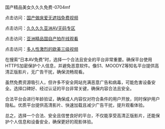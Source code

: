 
国产精品美女久久久免费-0704mf

点击访问：<a href="https://gsd-agv.pages.dev/">国产做床爱无遮挡免费视频</a>

点击访问：<a href="https://gda-c7m.pages.dev/">久久久久亚洲AV无码专区</a>

点击访问：<a href="https://tfda.pages.dev/">亚洲精品国自产拍在线观看</a>

点击访问：<a href="https://bsdf-5f5.pages.dev/">多人性激烈的欧美三级视频</a>


在搜索“日本AV免费”时，选择一个合法且安全的平台非常重要。确保平台使用HTTPS加密保护个人信息，并避免恶意软件。像S1、MOODYZ等知名平台提供高清正版影片，无广告干扰，确保流畅观看。

虽然免费资源吸引人，但许多不安全网站充满恶意广告和病毒，可能危害设备安全。选择口碑好、经过认证的平台非常关键，确保内容合法且安全。

合法平台会进行年龄验证，确保成人内容仅对符合条件的用户开放，同时保护用户隐私。优质平台提供高清影片、快速加载且减少广告干扰，提升观看体验。

总之，选择一个合法、安全且信誉良好的平台，不仅能享受高清正版影片，还能保护个人信息和设备安全，确保更好的观影体验。

<span style="display:none;">[Canonical link](https://github.com/ss20250704/ss16 ）</span>
